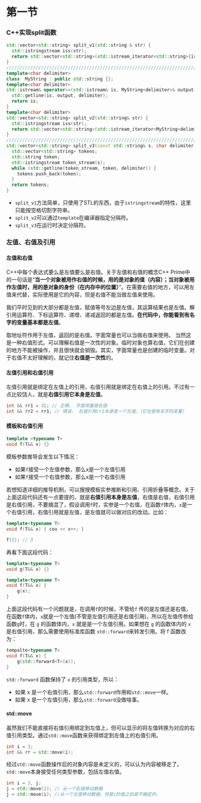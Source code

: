 # 第一节

### C++实现split函数
   ```c++
   std::vector<std::string> split_v1(std::string & str) {
     std::istringstream iss(str);
     return std::vector<std::string>(std::istream_iterator<std::string>{iss}, std::istream_iterator<std::string>());
   }
   /////////////////////////////////////////////////////////////////////////////
   template<char delimiter>
   class  MyString : public std::string {};
   template<char delimiter>
   std::istream& operator>>(std::istream& is, MyString<delimiter>& output) {
     std::getline(is, output, delimiter);
     return is;
   }
   template<char delimiter>
   std::vector<std::string> split_v2(std::string& str) {
     std::istringstream iss(str);
     return std::vector<std::string>(std::istream_iterator<MyString<delimiter>>{iss}, std::istream_iterator<MyString<delimiter>>());
   }
   /////////////////////////////////////////////////////////////////////////////
   std::vector<std::string> split_v3(const std::string& s, char delimiter) {
     std::vector<std::string> tokens;
     std::string token;
     std::istringstream token_stream(s);
     while (std::getline(token_stream, token, delimiter)) {
       tokens.push_back(token);
     }
     return tokens;
   }
   ```
   * `split_v1`方法简单，只使用了STL的东西，由于`istringstream`的特性，这里只能按空格切割字符串。
   * `split_v2`可以通过`template`在编译器指定分隔符。
   * `split_v3`在运行时决定分隔符。

### 左值、右值及引用
#### 左值和右值

C++中每个表达式要么是左值要么是右值。关于左值和右值的概念C++ Prime中的一句话是“**当一个对象被用作右值的时候，用的是对象的值（内容）；当对象被用作左值时，用的是对象的身份（在内存中的位置）**”。在需要右值的地方，可以用左值来代替，实际使用是它的内容，但是右值不能当做左值来使用。

我们平时见到的大部分都是左值，赋值等号左边是左值，其运算结果也是左值。解引用运算符、下标运算符、递增、递减返回的都是左值。**在代码中，你能看到有名字的变量基本都是左值**。

取地址符作用于左值，返回的是右值。字面常量也可以当做右值来使用。 当然这是一种右值形式。可以理解右值是一次性的对象。临时对象也算右值，它们在创建的地方不能被操作，并且很快就会销毁。其实，字面常量也是创建的临时变量。对于右值不太好理解的，就记住**右值是一次性**的。

#### 左值引用和右值引用

左值引用就是绑定在左值上的引用，右值引用就是绑定在右值上的引用。不过有一点比较饶人，就是**右值引用它本身是左值**。

``` c++
int && rr1 = 32; // 正确， 字面常量是右值
int && rr2 = rr1; // 错误， 右值引用rr1本身是一个左值。（它也是有名字的变量）
```

#### 模板和右值引用

```c++
template <typename T>
void f(T&& x) {}
```

模板参数推导会发生以下情况：

* 如果`f`接受一个左值参数，那么x是一个左值引用
* 如果`f`接受一个右值参数，那么x是一个右值引用

若想知道详细的推导机制，可以搜搜模板实参推断和引用、引用折叠等概念。关于上面这段代码还有一点要提的，就是**右值引用本身是左值**，右值是右值，右值引用是右值引用，不要搞混了，假设调用`f`时，实参是一个右值，在函数`f`体内，`x`是一个右值引用，右值引用就是左值，是左值就可以做对应的改动。比如：

```c++
template<typename T>
void f(T&& x) { cou << x++; }

f(2); // 3
```

再看下面这段代码：

```c++
template<typename T>
void g(T&& x) {}

template<typename T>
void f(T&& x) {
	g(x);
}
```

上面这段代码有一个问题就是，在调用`f`的时候，不管给`f` 传的是左值还是右值，在函数`f`体内，`x`就是一个左值(不管是左值引用还是右值引用)，所以在左值传参给函数`g`时，在 `g` 的函数体内，`x` 就是是一个左值引用。如果想在 `g` 的函数体内的 `x` 是右值引用，那么需要使用标准库函数 `std::forward`来转发引用。将 f 函数改为：

```c++
tempalte<typename T>
void f(T&& x) {
	g(std::forward<T>(x));
}
```

`std::forward` 函数保持了 `x` 的引用类型，所以：

* 如果 x 是一个右值引用，那么`std::forward`作用和`std::move`一样。
* 如果 x 是一个左值引用，那么`std::forward`没做啥事。

#### std::move

虽然我们不能直接将右值引用绑定到左值上，但可以显示的将左值转换为对应的右值引用类型。通过`std::move`函数来获得绑定到左值上的右值引用。

```c++
int i = 3;
int && rr = std::move(i);
```

经过`std::move`函数操作后的对象内容是未定义的，可以认为内容被移走了。`std::move`本身接受任何类型参数，包括左值右值。

```c++
int i = 3, j;
j = std::move(2); // 从一个右值移动数据
j = std::move(i); //从一个左值移动数据，但是i的值之后是不确定的。
```
